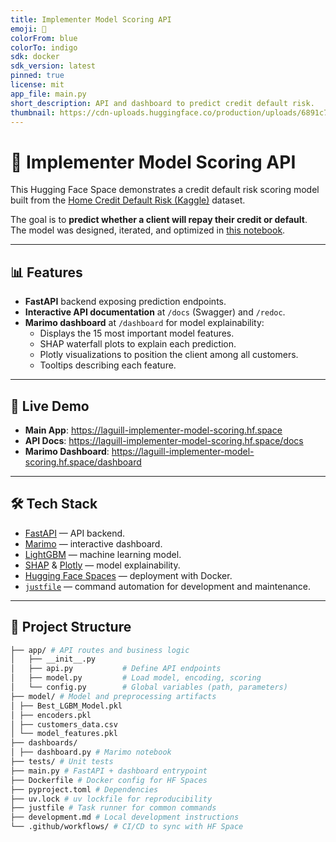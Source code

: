 ```yaml
---
title: Implementer Model Scoring API
emoji: 🏦
colorFrom: blue
colorTo: indigo
sdk: docker
sdk_version: latest
pinned: true
license: mit
app_file: main.py
short_description: API and dashboard to predict credit default risk.
thumbnail: https://cdn-uploads.huggingface.co/production/uploads/6891c75202359d4e3846cbec/uMnppPBtSc7waPZhjrTMc.png
---
```


# 🏦 Implementer Model Scoring API

This Hugging Face Space demonstrates a credit default risk scoring model built from the [Home Credit Default Risk (Kaggle)](https://www.kaggle.com/c/home-credit-default-risk/data) dataset.

The goal is to **predict whether a client will repay their credit or default**.
The model was designed, iterated, and optimized in [this notebook](https://github.com/laguill/OC-DataScientist/blob/main/P7_Implementer-model-scoring/notebooks/notebook_modelisation.py).

---

## 📊 Features

- **FastAPI** backend exposing prediction endpoints.
- **Interactive API documentation** at `/docs` (Swagger) and `/redoc`.
- **Marimo dashboard** at `/dashboard` for model explainability:
  - Displays the 15 most important model features.
  - SHAP waterfall plots to explain each prediction.
  - Plotly visualizations to position the client among all customers.
  - Tooltips describing each feature.

---

## 🚀 Live Demo

- **Main App**: https://laguill-implementer-model-scoring.hf.space
- **API Docs**: https://laguill-implementer-model-scoring.hf.space/docs
- **Marimo Dashboard**: https://laguill-implementer-model-scoring.hf.space/dashboard

---

## 🛠 Tech Stack

- [FastAPI](https://fastapi.tiangolo.com/) — API backend.
- [Marimo](https://marimo.io/) — interactive dashboard.
- [LightGBM](https://lightgbm.readthedocs.io/) — machine learning model.
- [SHAP](https://shap.readthedocs.io/) & [Plotly](https://plotly.com/) — model explainability.
- [Hugging Face Spaces](https://huggingface.co/spaces) — deployment with Docker.
- [`justfile`](https://github.com/casey/just) — command automation for development and maintenance.

---

## 📂 Project Structure

```bash
├── app/ # API routes and business logic
│   ├── __init__.py
│   ├── api.py           # Define API endpoints
│   ├── model.py         # Load model, encoding, scoring
│   └── config.py        # Global variables (path, parameters)
├── model/ # Model and preprocessing artifacts
│ ├── Best_LGBM_Model.pkl
│ ├── encoders.pkl
│ ├── customers_data.csv
│ └── model_features.pkl
├── dashboards/
│ ├── dashboard.py # Marimo notebook
├── tests/ # Unit tests
├── main.py # FastAPI + dashboard entrypoint
├── Dockerfile # Docker config for HF Spaces
├── pyproject.toml # Dependencies
├── uv.lock # uv lockfile for reproducibility
├── justfile # Task runner for common commands
├── development.md # Local development instructions
└── .github/workflows/ # CI/CD to sync with HF Space
```
